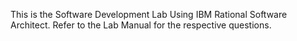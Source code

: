 This is the Software Development Lab Using IBM Rational Software Architect.
Refer to the Lab Manual for the respective questions.
